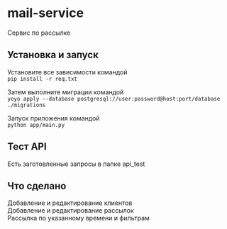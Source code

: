 # mail-service
Сервис по рассылке
## Установка и запуск
Установите все зависимости командой   
```pip install -r req.txt```  

Затем выполните миграции командой  
```yoyo apply --database postgresql://user:password@host:port/database ./migrations```

Запуск приложения командой  
```python app/main.py```

## Тест API
Есть заготовленные запросы в папке api_test 

## Что сделано
Добавление и редактирование клиентов  
Добавление и редактирование рассылок  
Рассылка по указанному времени и фильтрам
